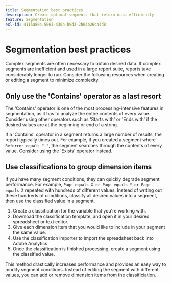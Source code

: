 ```yaml
---
title: Segmentation best practices
description: Create optimal segments that return data efficiently.
feature: Segmentation
exl-id: 4115a804-5063-430a-b9d3-2b64b26ca4d8
---
```

# Segmentation best practices

Complex segments are often necessary to obtain desired data. If complex segments are inefficient and used in a large report suite, reports take considerably longer to run. Consider the following resources when creating or editing a segment to minimize complexity.

## Only use the 'Contains' operator as a last resort

The 'Contains' operator is one of the most processing-intensive features in segmentation, as it has to analyze the entire contents of every value. Consider using other operators such as 'Starts with' or 'Ends with' if the desired values are at the beginning or end of a string.

If a 'Contains' operator in a segment returns a large number of results, the report typically times out. For example, if you created a segment where `Referrer equals "."`, the segment searches through the contents of every value. Consider using the 'Exists' operator instead.

## Use classifications to group dimension items

If you have many segment conditions, they can quickly degrade segment performance. For example, `Page equals X or Page equals Y or Page equals Z` repeated with hundreds of different values. Instead of writing out these hundreds of conditions, classify all desired values into a segment, then use the classified value in a segment.

1. Create a classification for the variable that you're working with.
2. Download the classification template, and open it in your desired spreadsheet or text editor.
3. Give each dimension item that you would like to include in your segment the same value.
4. Use the classification importer to import the spreadsheet back into Adobe Analytics
5. Once the classification is finished processing, create a segment using the classified value.

This method drastically increases performance and provides an easy way to modify segment conditions. Instead of editing the segment with different values, you can add or remove dimension items from the classificiation.
